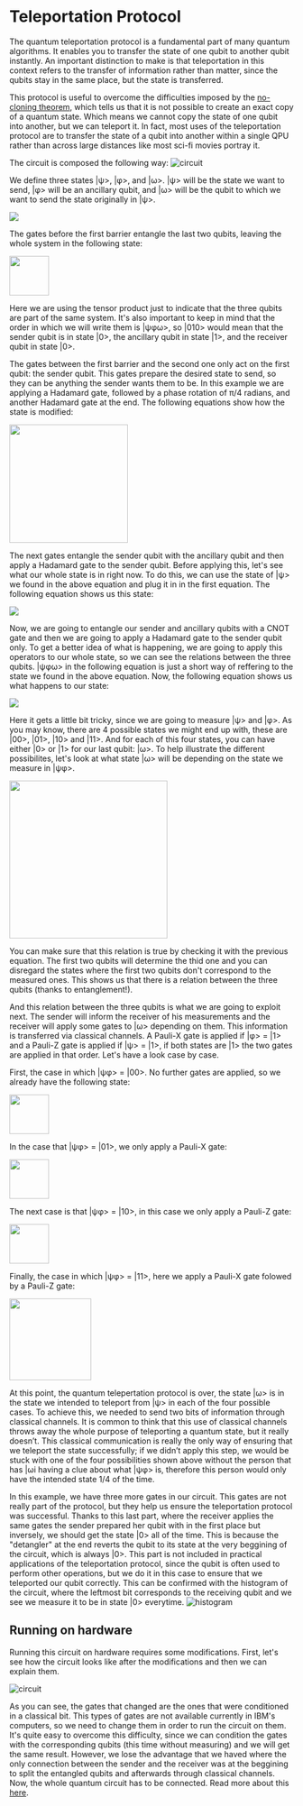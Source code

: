 # Teleportation Protocol
The quantum teleportation protocol is a fundamental part of many quantum algorithms. It enables you to transfer the state of one qubit to another qubit instantly. An important distinction to make is that teleportation in this context refers to the transfer of information rather than matter, since the qubits stay in the same place, but the state is transferred.

This protocol is useful to overcome the difficulties imposed by the [no-cloning theorem](https://en.wikipedia.org/wiki/No-cloning_theorem), which tells us that it is not possible to create an exact copy of a quantum state. Which means we cannot copy the state of one qubit into another, but we can teleport it. In fact, most uses of the teleportation protocol are to transfer the state of a qubit into another within a single QPU rather than across large distances like most sci-fi movies portray it. 

The circuit is composed the following way:
![circuit](https://user-images.githubusercontent.com/63567458/104822897-3f6d1300-5846-11eb-9d13-93d744c37ded.jpg)

We define three states |ψ>, |φ>, and |ω>. |ψ> will be the state we want to send, |φ> will be an ancillary qubit,
and |ω> will be the qubit to which we want to send the state originally in |ψ>. 

<img src="https://user-images.githubusercontent.com/63567458/104965200-7a09b380-59de-11eb-80a6-12b424e1bace.png">

The gates before the first barrier entangle the last two qubits, leaving the whole system in the following state:

<img src="https://user-images.githubusercontent.com/63567458/104965310-c3f29980-59de-11eb-913e-0c3b4fa86eb7.png" height="70px">

Here we are using the tensor product just to indicate that the three qubits are part of the same system. It's also important to keep in mind that the order in which we will write them is |ψφω>, so |010> would mean that the sender qubit is in state |0>, the ancillary qubit in state |1>, and the receiver qubit in state |0>. 

The gates between the first barrier and the second one only act on the first qubit: the sender qubit. This gates prepare the desired state to send, so they can be anything the sender wants them to be. In this example we are applying a Hadamard gate, followed by a phase rotation of π/4 radians, and another Hadamard gate at the end. The following equations show how the state is modified:

<img src="https://user-images.githubusercontent.com/63567458/104965711-99eda700-59df-11eb-828f-5fbf2fcc3eae.png" height="210px">

The next gates entangle the sender qubit with the ancillary qubit and then apply a Hadamard gate to the sender qubit. Before applying this, let's see what our whole state is in right now. To do this, we can use the state of |ψ> we found in the above equation and plug it in in the first equation. The following equation shows us this state:

<img src="https://user-images.githubusercontent.com/63567458/104965995-2d26dc80-59e0-11eb-9dc2-a19555e85a96.png">

Now, we are going to entangle our sender and ancillary qubits with a CNOT gate and then we are going to apply a Hadamard gate to the sender qubit only. To get a better idea of what is happening, we are going to apply this operators to our whole state, so we can see the relations between the three qubits. |ψφω> in the following equation is just a short way of reffering to the state we found in the above equation. Now, the following equation shows us what happens to our state:

<img src="https://user-images.githubusercontent.com/63567458/104966256-b76f4080-59e0-11eb-9c5e-e926e27e964e.png">
 
Here it gets a little bit tricky, since we are going to measure |ψ> and |φ>. As you may know, there are 4 possible states we might end up with, these are |00>, |01>, |10> and |11>. And for each of this four states, you can have either |0> or |1> for our last qubit: |ω>. To help illustrate the different possibilites, let's look at what state |ω> will be depending on the state we measure in |ψφ>.

<img src="https://user-images.githubusercontent.com/63567458/104966447-306e9800-59e1-11eb-8040-3829e2fd8dff.png" height="280">

You can make sure that this relation is true by checking it with the previous equation. The first two qubits will determine the thid one and you can disregard the states where the first two qubits don't correspond to the measured ones. This shows us that there is a relation between the three qubits (thanks to entanglement!).

And this relation between the three qubits is what we are going to exploit next. The sender will inform the receiver of his measurements and the receiver will apply some gates to |ω> depending on them. This information is transferred via classical channels. A Pauli-X gate is applied if |φ> = |1> and a Pauli-Z gate is applied if |ψ> = |1>, if both states are |1> the two gates are applied in that order. Let's have a look case by case. 

First, the case in which |ψφ> = |00>. No further gates are applied, so we already have the following state:

<img src="https://user-images.githubusercontent.com/63567458/104966841-344eea00-59e2-11eb-903b-5df7d7fb0ec3.png" height="70px">

In the case that |ψφ> = |01>, we only apply a Pauli-X gate:

<img src="https://user-images.githubusercontent.com/63567458/104966937-65c7b580-59e2-11eb-8ddb-6be3fd191d72.png" height="70px">

The next case is that |ψφ> = |10>, in this case we only apply a Pauli-Z gate:

<img src="https://user-images.githubusercontent.com/63567458/104967013-9f002580-59e2-11eb-9258-5762a5234125.png" height="70px">

Finally, the case in which |ψφ> = |11>, here we apply a Pauli-X gate folowed by a Pauli-Z gate:

<img src="https://user-images.githubusercontent.com/63567458/104967073-c7881f80-59e2-11eb-85c3-c0c23af03512.png" height="145px">

At this point, the quantum telepertation protocol is over, the state |ω> is in the state we intended to teleport from |ψ> in each of the four possible cases. To achieve this, we needed to send two bits of information through classical channels. It is common to think that this use of classical channels throws away the whole purpose of teleporting a quantum state, but it really doesn’t. This classical communication is really the only way of ensuring that we teleport the state successfully; if we didn’t apply this step, we would be stuck with one of the four possibilities shown above without the person that has |ωi having a clue about what |ψφ> is, therefore this person would only have the intended state 1/4 of the time.

In this example, we have three more gates in our circuit. This gates are not really part of the protocol, but they help us ensure the teleportation protocol was successful. Thanks to this last part, where the receiver applies the same gates the sender prepared her qubit with in the first place but inversely, we should get the state |0> all of the time. This is because the "detangler" at the end reverts the qubit to its state at the very beggining of the circuit, which is always |0>. This part is not included in practical applications of the teleportation protocol, since the qubit is often used to perform other operations, but we do it in this case to ensure that we teleported our qubit correctly. This can be confirmed with the histogram of the circuit, where the leftmost bit corresponds to the receiving qubit and we see we measure it to be in state |0> everytime.
![histogram](https://user-images.githubusercontent.com/63567458/102122809-5505ac00-3e46-11eb-8f72-93bf4098fc83.jpg)

## Running on hardware
Running this circuit on hardware requires some modifications. First, let's see how the circuit looks like after the modifications and then we can explain them. 

![circuit](https://user-images.githubusercontent.com/63567458/104822939-9377f780-5846-11eb-9be3-9aef149656c5.jpg)

As you can see, the gates that changed are the ones that were conditioned in a classical bit. This types of gates are not available currently in IBM's computers, so we need to change them in order to run the circuit on them. It's quite easy to overcome this difficulty, since we can condition the gates with the corresponding qubits (this time without measuring) and we will get the same result. However, we lose the advantage that we haved where the only connection between the sender and the receiver was at the beggining to split the entangled qubits and afterwards through classical channels. Now, the whole quantum circuit has to be connected. Read more about this [here](https://qiskit.org/textbook/ch-algorithms/teleportation.html#5.-Teleportation-on-a-Real-Quantum-Computer-).
